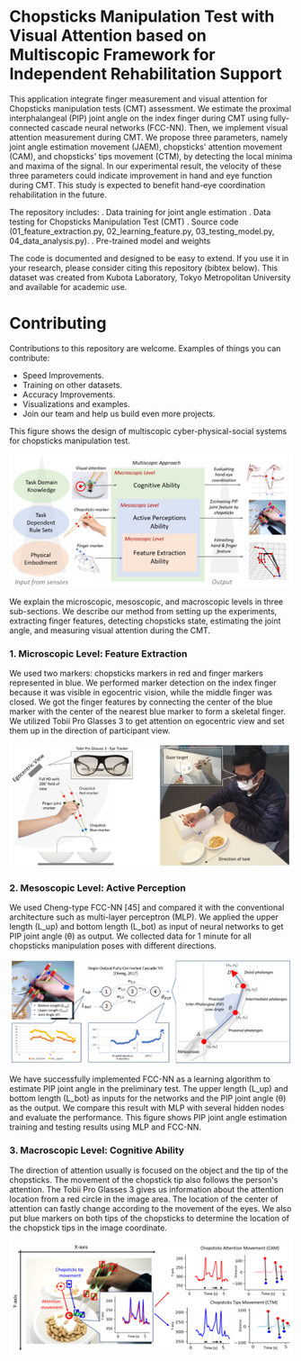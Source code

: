 # Chopsticks Manipulation Test with Visual Attention based on Multiscopic Framework for Independent Rehabilitation Support

This application integrate finger measurement and visual attention for Chopsticks manipulation tests (CMT) assessment. We estimate the proximal interphalangeal (PIP) joint angle on the index finger during CMT using fully-connected cascade neural networks (FCC-NN). Then, we implement visual attention measurement during CMT. We propose three parameters, namely joint angle estimation movement (JAEM), chopsticks' attention movement (CAM), and chopsticks' tips movement (CTM), by detecting the local minima and maxima of the signal. In our experimental result, the velocity of these three parameters could indicate improvement in hand and eye function during CMT. This study is expected to benefit hand-eye coordination rehabilitation in the future.

The repository includes:
. Data training for joint angle estimation
. Data testing for Chopsticks Manipulation Test (CMT)
. Source code (01_feature_extraction.py, 02_learning_feature.py, 03_testing_model.py, 04_data_analysis.py).
. Pre-trained model and weights

The code is documented and designed to be easy to extend. If you use it in your research, please consider citing this repository (bibtex below). This dataset was created from Kubota Laboratory, Tokyo Metropolitan University and available for academic use. 


# Contributing
Contributions to this repository are welcome. Examples of things you can contribute:
  - Speed Improvements.
  - Training on other datasets.
  - Accuracy Improvements.
  - Visualizations and examples.
  - Join our team and help us build even more projects.


This figure shows the design of multiscopic cyber-physical-social systems for chopsticks manipulation test. 

![alt text](https://github.com/anom-tmu/cmt-attention/blob/main/pic_multiscopic.jpg)

We explain the microscopic, mesoscopic, and macroscopic levels in three sub-sections. We describe our method from setting up the experiments, extracting finger features, detecting chopsticks state, estimating the joint angle, and measuring visual attention during the CMT.


### 1. Microscopic Level: Feature Extraction

We used two markers: chopsticks markers in red and finger markers represented in blue. We performed marker detection on the index finger because it was visible in egocentric vision, while the middle finger was closed. We got the finger features by connecting the center of the blue marker with the center of the nearest blue marker to form a skeletal finger. We utilized Tobii Pro Glasses 3 to get attention on egocentric view and set them up in the direction of participant view. 

![alt text](https://github.com/anom-tmu/cmt-attention/blob/main/pic_installation.jpg)


### 2. Mesoscopic Level: Active Perception

We used Cheng-type FCC-NN [45] and compared it with the conventional architecture such as multi-layer perceptron (MLP). We applied the upper length (L_up) and bottom length (L_bot) as input of neural networks to get PIP joint angle (θ) as output. We collected data for 1 minute for all chopsticks manipulation poses with different directions. 

![alt text](https://github.com/anom-tmu/cmt-attention/blob/main/pic_joint_angle_estimation.jpg)

We have successfully implemented FCC-NN as a learning algorithm to estimate PIP joint angle in the preliminary test. The upper length (L_up) and bottom length (L_bot) as inputs for the networks and the PIP joint angle (θ) as the output. We compare this result with MLP with several hidden nodes and evaluate the performance. This figure shows PIP joint angle estimation training and testing results using MLP and FCC-NN. 

### 3. Macroscopic Level: Cognitive Ability

The direction of attention usually is focused on the object and the tip of the chopsticks. The movement of the chopstick tip also follows the person's attention. The Tobii Pro Glasses 3 gives us information about the attention location from a red circle in the image area. The location of the center of attention can fastly change according to the movement of the eyes. We also put blue markers on both tips of the chopsticks to determine the location of the chopstick tips in the image coordinate. 

![alt text](https://github.com/anom-tmu/cmt-attention/blob/main/pic_eye_tracking.jpg)



